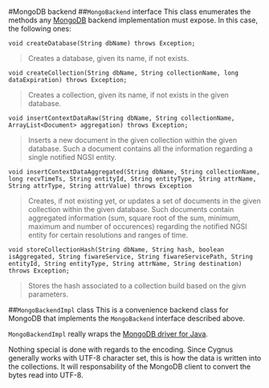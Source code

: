 #MongoDB backend
##`MongoBackend` interface
This class enumerates the methods any [MongoDB](https://www.mongodb.com/) backend implementation must expose. In this case, the following ones:

    void createDatabase(String dbName) throws Exception;

> Creates a database, given its name, if not exists.

    void createCollection(String dbName, String collectionName, long dataExpiration) throws Exception;

> Creates a collection, given its name, if not exists in the given database.

    void insertContextDataRaw(String dbName, String collectionName, ArrayList<Document> aggregation) throws Exception;

> Inserts a new document in the given collection within the given database. Such a document contains all the information regarding a single notified NGSI entity.

    void insertContextDataAggregated(String dbName, String collectionName, long recvTimeTs, String entityId, String entityType, String attrName, String attrType, String attrValue) throws Exception

> Creates, if not existing yet, or updates a set of documents in the given collection within the given database. Such documents contain aggregated information (sum, square root of the sum, minimum, maximum and number of occurences) regarding the notified NGSI entity for certain resolutions and ranges of time.

    void storeCollectionHash(String dbName, String hash, boolean isAggregated, String fiwareService, String fiwareServicePath, String entityId, String entityType, String attrName, String destination) throws Exception;
        
> Stores the hash associated to a collection build based on the givn parameters.

##`MongoBackendImpl` class
This is a convenience backend class for MongoDB that implements the `MongoBackend` interface described above.

`MongoBackendImpl` really wraps the [MongoDB driver for Java](https://docs.mongodb.com/ecosystem/drivers/java/).

Nothing special is done with regards to the encoding. Since Cygnus generally works with UTF-8 character set, this is how the data is written into the collections. It will responsability of the MongoDB client to convert the bytes read into UTF-8.
